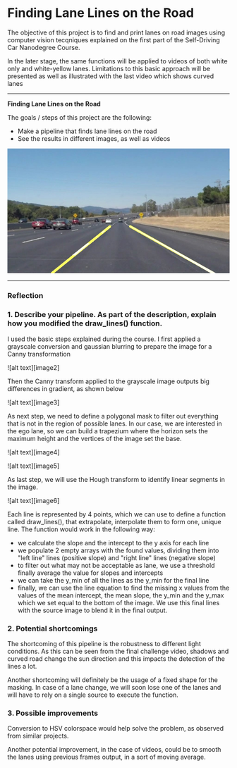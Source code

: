 # **Finding Lane Lines on the Road** 

The objective of this project is to find and print lanes on road images using computer vision tecqniques explained on the first part of the Self-Driving Car Nanodegree Course.

In the later stage, the same functions will be applied to videos of both white only and white-yellow lanes.
Limitations to this basic approach will be presented as well as illustrated with the last video which shows curved lanes

---

**Finding Lane Lines on the Road**

The goals / steps of this project are the following:
* Make a pipeline that finds lane lines on the road
* See the results in different images, as well as videos


[//]: # (Image References)

[image1]: ./test_images_output/output_solidWhiteCurve.jpg "solid White Lane"
![alt text][image1]

---

### Reflection

### 1. Describe your pipeline. As part of the description, explain how you modified the draw_lines() function.

I used the basic steps explained during the course. I first applied a grayscale conversion and gaussian blurring to prepare the image for a Canny transformation

[image1]: ./for_markup/gray/output_solidWhiteCurve.jpg "grayscale"
![alt text][image2]

Then the Canny transform applied to the grayscale image outputs big differences in gradient, as shown below

[image1]: ./for_markup/canny/output_solidWhiteCurve.jpg "canny"
![alt text][image3]

As next step, we need to define a polygonal mask to filter out everything that is not in the region of possible lanes. In our case, we are interested in the ego lane, so we can build a trapezium where the horizon sets the maximum height and the vertices of the image set the base.

[image1]: ./for_markup/target/output_solidWhiteCurve.jpg "lines"
![alt text][image4]

[image1]: ./for_markup/lines/output_solidWhiteCurve.jpg "lines"
![alt text][image5]

As last step, we will use the Hough transform to identify linear segments in the image. 

[image1]: ./test_images_output/output_solidWhiteCurve.jpg "lines"
![alt text][image6]

Each line is represented by 4 points, which we can use to define a function called draw_lines(), that extrapolate, interpolate them to form one, unique line. The function would work in the following way:
* we calculate the slope and the intercept to the y axis for each line
* we populate 2 empty arrays with the found values, dividing them into "left line" lines (positive slope) and "right line" lines (negative slope)
* to filter out what may not be acceptable as lane, we use a threshold finally average the value for slopes and intercepts 
* we can take the y_min of all the lines as the y_min for the final line
* finally, we can use the line equation to find the missing x values from the values of the mean intercept, the mean slope, the y_min and the y_max which we set equal to the bottom of the image. We use this final lines with the source image to blend it in the final output.

### 2. Potential shortcomings

The shortcoming of this pipeline is the robustness to different light conditions. As this can be seen from the final challenge video, shadows and curved road change the sun direction and this impacts the detection of the lines a lot.

Another shortcoming will definitely be the usage of a fixed shape for the masking. In case of a lane change, we will soon lose one of the lanes and will have to rely on a single source to execute the function.


### 3. Possible improvements

Conversion to HSV colorspace would help solve the problem, as observed from similar projects.

Another potential improvement, in the case of videos, could be to smooth the lanes using previous frames output, in a sort of moving average. 
